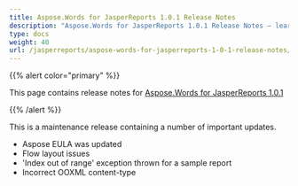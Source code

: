 ```yaml
---
title: Aspose.Words for JasperReports 1.0.1 Release Notes
description: "Aspose.Words for JasperReports 1.0.1 Release Notes – learn about the latest updates and fixes."
type: docs
weight: 40
url: /jasperreports/aspose-words-for-jasperreports-1-0-1-release-notes/
---
```


{{% alert color="primary" %}} 

This page contains release notes for [Aspose.Words for JasperReports 1.0.1](http://www.aspose.com/downloads/words/jasperreports/new-releases/aspose.words-for-jasperreports-1.0.1/)

{{% /alert %}} 

This is a maintenance release containing a number of important updates.

- Aspose EULA was updated
- Flow layout issues
- 'Index out of range' exception thrown for a sample report
- Incorrect OOXML content-type
